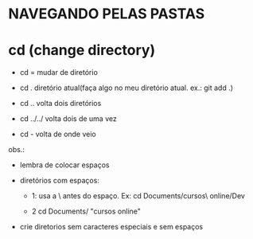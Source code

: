 # NAVEGANDO PELAS PASTAS

# cd (change directory)

- cd = mudar de diretório

- cd . diretório atual(faça algo no meu diretório atual. ex.: git add .)

- cd .. volta dois diretórios 

- cd ../../ volta dois de uma vez
- cd - volta de onde veio

obs.: 

- lembra de colocar espaços

- diretórios com espaços: 

    - 1: usa a \ antes do espaço. Ex: cd Documents/cursos\ online/Dev

    - 2 cd Documents/ "cursos online"

- crie diretorios sem caracteres especiais e sem espaços